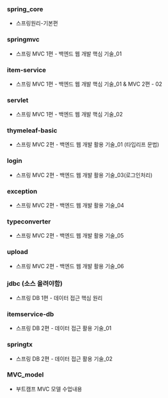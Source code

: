 ### spring_core
- 스프링원리-기본편
###  springmvc
- 스프링 MVC 1편 - 백엔드 웹 개발 핵심 기술_01
###  item-service
- 스프링 MVC 1편 - 백엔드 웹 개발 핵심 기술_01 & MVC 2편 - 02
### servlet
- 스프링 MVC 1편 - 백엔드 웹 개발 핵심 기술_02
### thymeleaf-basic
- 스프링 MVC 2편 - 백엔드 웹 개발 활용 기술_01 (타입리프 문법)

### login 
- 스프링 MVC 2편 - 백엔드 웹 개발 활용 기술_03(로그인처리)
### exception
- 스프링 MVC 2편 - 백엔드 웹 개발 활용 기술_04
### typeconverter
- 스프링 MVC 2편 - 백엔드 웹 개발 활용 기술_05
### upload
- 스프링 MVC 2편 - 백엔드 웹 개발 활용 기술_06
### jdbc (소스 올려야함)
- 스프링 DB 1편 - 데이터 접근 핵심 원리
### itemservice-db
- 스프링 DB 2편 - 데이터 접근 활용 기술_01
### springtx
- 스프링 DB 2편 - 데이터 접근 활용 기술_02

### MVC_model
- 부트캠프 MVC 모델 수업내용
